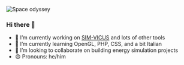
![Space odyssey](https://giffiles.alphacoders.com/114/114232.gif)

### Hi there 👋

- 🔭 I’m currently working on [SIM-VICUS](https://github.com/ghorwin/SIM-VICUS) and lots of other tools
- 🌱 I’m currently learning OpenGL, PHP, CSS, and a bit Italian
- 👯 I’m looking to collaborate on building energy simulation projects
- 😄 Pronouns: he/him

<!--
**hirseboy/hirseboy** is a ✨ _special_ ✨ repository because its `README.md` (this file) appears on your GitHub profile.

Here are some ideas to get you started:

- 🔭 I’m currently working on ...
- 🌱 I’m currently learning ...
- 👯 I’m looking to collaborate on ...
- 🤔 I’m looking for help with ...
- 💬 Ask me about ...
- 📫 How to reach me: ...
- 😄 Pronouns: ...
- ⚡ Fun fact: ...
-->
